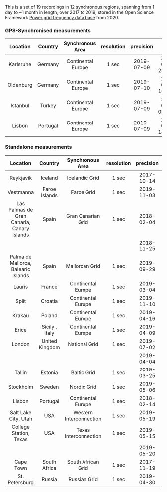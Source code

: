 This is a set of 19 recordings in 12 synchronous regions, spanning from 1 day to ~1 month in length, over 2017 to 2019, stored in the Open Science Framework [Power grid frequency data base](https://osf.io/by5hu/) from 2020.

### GPS-Synchronised measurements

| Location | Country | Synchronous Area | resolution | precision | date range | number of days |
|:---:|:---:|:---:|:---:|:---:|:---:|:---:|
| Karlsruhe | Germany | Continental Europe | 1 sec |   2019-07-09 | 2019-08-18 23:59:59 | 41.0 |
| Oldenburg | Germany | Continental Europe | 1 sec |   2019-07-10 | 2019-08-07 16:14:00 | 41.0 |
| Istanbul | Turkey | Continental Europe | 1 sec |   2019-07-09 | 2019-08-18 09:52:21 | 41.0 |
| Lisbon | Portugal | Continental Europe | 1 sec |   2019-07-09 | 2019-08-16 14:12:59 | 41.0 |


### Standalone measurements

| Location | Country | Synchronous Area | resolution | precision | date range | number of days | direct link |
|:---:|:---:|:---:|:---:|:---:|:---:|:---:|:---:|
| Reykjavík | Iceland | Icelandic Grid | 1 sec |  2017-10-14 | 2017-10-20 | 5.6   | [OSF link]() |
| Vestmanna | Faroe Islands | Faroe Grid | 1 sec |  2019-11-03 | 2019-11-10 | 6.5   | [OSF link]() |
| Las Palmas de Gran Canaria, Canary Islands | Spain | Gran Canarian Grid | 1 sec |  2018-02-04 | 2018-02-10 | 6.5   | [OSF link]() |
|   |    |    |    |  2018-11-25 | 2018-11-26 | 1.5   | [OSF link]() |
| Palma de Mallorca, Balearic Islands | Spain | Mallorcan Grid | 1 sec | 2019-09-29 | 2019-12-31 | 94.0  | [OSF link]() |
| Lauris | France | Continental Europe | 1 sec |  2019-03-04 | 2019-03-07 | 3.5   | [OSF link]() |
| Split | Croatia | Continental Europe | 1 sec |  2019-11-10 | 2019-12-31 | 51.1  | [OSF link]() |
| Krakau | Poland | Continental Europe | 1 sec |  2019-04-16 | 2019-04-27 | 12.0  | [OSF link]() |
| Erice | Sicily , Italy | Continental Europe | 1 sec |  2019-04-09 | 2019-04-12 | 4.0   | [OSF link]() |
| London | United Kingdom | National Grid | 1 sec |  2019-07-02 | 2019-07-06 | 5.0   | [OSF link]() |
|    |     |     |    |  2019-04-04 | 2019-04-07 | 4.0   | [OSF link]() |
| Tallin | Estonia | Baltic Grid | 1 sec |  2019-03-25 | 2019-04-17 | 22.9  | [OSF link](https://osf.io/t5ske/download) |
| Stockholm | Sweden | Nordic Grid | 1 sec |  2019-05-06 | 2019-05-13 | 6.7   | [OSF link]() |
| Lisbon | Portugal | Continental Europe | 1 sec |  2018-02-14 | 2018-02-21 | 6.8   | [OSF link]() |
| Salt Lake City, Utah | USA | Western Interconnection | 1 sec |  2019-05-19 | 2019-05-25 | 6.4   | [OSF link]() |
| College Station, Texas | USA | Texas Interconnection | 1 sec |  2019-05-15 | 2019-05-16 | 1.4   | [OSF link]() |
|    |    |     |    |  2019-05-20 | 2019-05-23 | 3.7   | [OSF link]() |
| Cape Town | South Africa | South African Grid | 1 sec | 2017-11-19 | 2017-11-28 | 9.5   | [OSF link]() |
| St. Petersburg | Russia | Russian Grid | 1 sec |  2019-04-30 | 2019-05-12 | 13.0  | [OSF link]() |
